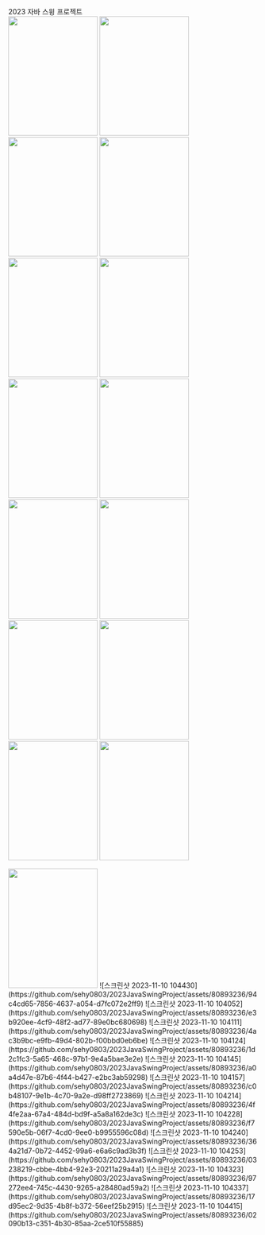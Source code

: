 2023 자바 스윙 프로젝트<br>
<img src="https://github.com/sehy0803/2023JavaSwingProject/assets/80893236/3ebb4952-b126-4b2b-9936-54bdb90f4bd7.png" width="180" height="240"/>
<img src="https://github.com/sehy0803/2023JavaSwingProject/assets/80893236/3ebb4952-b126-4b2b-9936-54bdb90f4bd7" width="180" height="240"/>
<img src="https://github.com/sehy0803/2023JavaSwingProject/assets/80893236/34752721-48f9-4587-8bff-e665d61a3070" width="180" height="240"/>
<img src="https://github.com/sehy0803/2023JavaSwingProject/assets/80893236/291a4a71-9d14-4ffc-b443-b1036219f19c" width="180" height="240"/>
<img src="https://github.com/sehy0803/2023JavaSwingProject/assets/80893236/30a99e5e-dd14-4709-98af-44afba9042f2" width="180" height="240"/>
<img src="https://github.com/sehy0803/2023JavaSwingProject/assets/80893236/25726662-fd8d-4169-b615-02c836c8b974" width="180" height="240"/>
<img src="https://github.com/sehy0803/2023JavaSwingProject/assets/80893236/d8e925e0-5920-4366-acd9-f25352a574f4" width="180" height="240"/>
<img src="https://github.com/sehy0803/2023JavaSwingProject/assets/80893236/d9b11e5e-e79c-4aea-9f2f-7ae5aab7889e" width="180" height="240"/>
<img src="https://github.com/sehy0803/2023JavaSwingProject/assets/80893236/97d0fbe8-ca46-4b97-b4f2-13e2ac4f157e" width="180" height="240"/>
<img src="https://github.com/sehy0803/2023JavaSwingProject/assets/80893236/4002a389-a41d-4446-9a94-974a62261e2d" width="180" height="240"/>
<img src="https://github.com/sehy0803/2023JavaSwingProject/assets/80893236/d85cec39-42c4-4f2e-9b5f-8b277b4b2903" width="180" height="240"/>
<img src="https://github.com/sehy0803/2023JavaSwingProject/assets/80893236/20ad9892-6b7d-4535-bc47-d4a291f1fec8" width="180" height="240"/>
<img src="https://github.com/sehy0803/2023JavaSwingProject/assets/80893236/5165004c-3733-41a2-ac06-2cfad3b6c9b7" width="180" height="240"/>
<img src="https://github.com/sehy0803/2023JavaSwingProject/assets/80893236/bf16dc92-2fe0-4b2d-bb56-a3ebe1f7c869" width="180" height="240"/>

<img src="https://github.com/sehy0803/2023JavaSwingProject/assets/80893236/94c4cd65-7856-4637-a054-d7fc072e2ff9" width="180" height="240"/>
![스크린샷 2023-11-10 104430](https://github.com/sehy0803/2023JavaSwingProject/assets/80893236/94c4cd65-7856-4637-a054-d7fc072e2ff9)
![스크린샷 2023-11-10 104052](https://github.com/sehy0803/2023JavaSwingProject/assets/80893236/e3b920ee-4cf9-48f2-ad77-89e0bc680698)
![스크린샷 2023-11-10 104111](https://github.com/sehy0803/2023JavaSwingProject/assets/80893236/4ac3b9bc-e9fb-49d4-802b-f00bbd0eb6be)
![스크린샷 2023-11-10 104124](https://github.com/sehy0803/2023JavaSwingProject/assets/80893236/1d2c1fc3-5a65-468c-97b1-9e4a5bae3e2e)
![스크린샷 2023-11-10 104145](https://github.com/sehy0803/2023JavaSwingProject/assets/80893236/a0a4d47e-87b6-4f44-b427-e2bc3ab59298)
![스크린샷 2023-11-10 104157](https://github.com/sehy0803/2023JavaSwingProject/assets/80893236/c0b48107-9e1b-4c70-9a2e-d98ff2723869)
![스크린샷 2023-11-10 104214](https://github.com/sehy0803/2023JavaSwingProject/assets/80893236/4f4fe2aa-67a4-484d-bd9f-a5a8a162de3c)
![스크린샷 2023-11-10 104228](https://github.com/sehy0803/2023JavaSwingProject/assets/80893236/f7590e5b-06f7-4cd0-9ee0-b9955596c08d)
![스크린샷 2023-11-10 104240](https://github.com/sehy0803/2023JavaSwingProject/assets/80893236/364a21d7-0b72-4452-99a6-e6a6c9ad3b3f)
![스크린샷 2023-11-10 104253](https://github.com/sehy0803/2023JavaSwingProject/assets/80893236/03238219-cbbe-4bb4-92e3-20211a29a4a1)
![스크린샷 2023-11-10 104323](https://github.com/sehy0803/2023JavaSwingProject/assets/80893236/97272ee4-745c-4430-9265-a28480ad59a2)
![스크린샷 2023-11-10 104337](https://github.com/sehy0803/2023JavaSwingProject/assets/80893236/17d95ec2-9d35-4b8f-b372-56eef25b2915)
![스크린샷 2023-11-10 104415](https://github.com/sehy0803/2023JavaSwingProject/assets/80893236/02090b13-c351-4b30-85aa-2ce510f55885)
